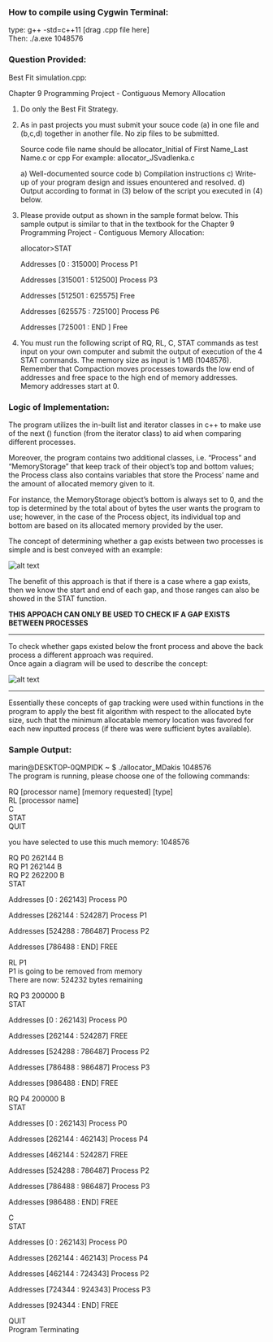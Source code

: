 ### How to compile using Cygwin Terminal:

type: g++ -std=c++11 [drag .cpp file here]   
Then: ./a.exe 1048576 


### Question Provided:

Best Fit simulation.cpp:

Chapter 9 Programming Project - Contiguous Memory Allocation 

1) Do only the Best Fit Strategy.

2) As in past projects you must submit your souce code (a) in one file and (b,c,d) together in another file.
   No zip files to be submitted. 

   Source code file name should be allocator_Initial of First Name_Last Name.c or cpp
   For example: allocator_JSvadlenka.c

   a) Well-documented source code
   b) Compilation instructions 
   c) Write-up of your program design and issues enountered and resolved.
   d) Output according to format in (3) below of the script you executed in (4) below. 
 

3) Please provide output as shown in the sample format below.  This  sample output is similar
   to that in the textbook for the Chapter 9 Programming Project - Contiguous Memory Allocation:

    allocator>STAT

    Addresses [0 : 315000] Process P1

    Addresses [315001 : 512500] Process P3

    Addresses [512501 : 625575] Free

    Addresses [625575 : 725100] Process P6

    Addresses [725001 : END ]  Free



4) You must run the following script of RQ, RL, C, STAT commands  as test input on your own computer
   and submit the output  of execution of the 4 STAT commands. The memory size as input is 1 MB (1048576).
   Remember that Compaction moves processes towards the low end of addresses and free space to the high 
   end of memory addresses. Memory addresses start at 0.
   
   
### Logic of Implementation:


The program utilizes the in-built list and iterator classes in c++ to make use of the next () function (from the iterator class) to aid when comparing different processes.  

Moreover, the program contains two additional classes, i.e. “Process” and “MemoryStorage” that keep track of their object’s top and bottom values; the Process class also contains variables that store the Process’ name and the amount of allocated memory given to it.  

For instance, the MemoryStorage object’s bottom is always set to 0, and the top is determined by the total about of bytes the user wants the program to use; however, in the case of the Process object, its individual top and bottom are based on its allocated memory provided by the user.   



The concept of determining whether a gap exists between two processes is simple and is best conveyed with an example:  

![alt text](https://github.com/MarinosDakis/Operating-Systems-CS340/blob/master/Best%20Fit%20Simulation/gap%20diagram.png)

The benefit of this approach is that if there is a case where a gap exists, then we know the start and end of each gap, and those ranges can also be showed in the STAT function.

**THIS APPOACH CAN ONLY BE USED TO CHECK IF A GAP EXISTS BETWEEN PROCESSES**

__________________________________________________________________________________________________________________

To check whether gaps existed below the front process and above the back process a different approach was required.  
Once again a diagram will be used to describe the concept: 

![alt text](https://github.com/MarinosDakis/Operating-Systems-CS340/blob/master/Best%20Fit%20Simulation/front%20and%20back%20gap%20diagram.png)

__________________________________________________________________________________________________________________

Essentially these concepts of gap tracking were used within functions in the program to apply the best fit algorithm with respect to the allocated byte size, such that the minimum allocatable memory location was favored for each new inputted process (if there was were sufficient bytes available).  

### Sample Output: 

marin@DESKTOP-0QMPIDK ~
$ ./allocator_MDakis 1048576                                                      
The program is running, please choose one of the following commands:  

 RQ [processor name] [memory requested] [type]  
 RL [processor name]  
 C  
 STAT  
 QUIT  

you have selected to use this much memory: 1048576  

RQ P0 262144 B  
RQ P1 262144 B  
RQ P2 262200 B  
STAT  

Addresses [0 : 262143] Process P0  

Addresses [262144 : 524287] Process P1  

Addresses [524288 : 786487] Process P2  

Addresses [786488 : END] FREE  

RL P1  
P1 is going to be removed from memory  
There are now: 524232 bytes remaining  

RQ P3 200000 B  
STAT  

Addresses [0 : 262143] Process P0  

Addresses [262144 : 524287] FREE  

Addresses [524288 : 786487] Process P2  

Addresses [786488 : 986487] Process P3  

Addresses [986488 : END] FREE  

RQ P4 200000 B  
STAT  

Addresses [0 : 262143] Process P0  

Addresses [262144 : 462143] Process P4  

Addresses [462144 : 524287] FREE  

Addresses [524288 : 786487] Process P2  

Addresses [786488 : 986487] Process P3  

Addresses [986488 : END] FREE  

C  
STAT  

Addresses [0 : 262143] Process P0  

Addresses [262144 : 462143] Process P4  

Addresses [462144 : 724343] Process P2  

Addresses [724344 : 924343] Process P3  

Addresses [924344 : END] FREE  

QUIT  
Program Terminating  


